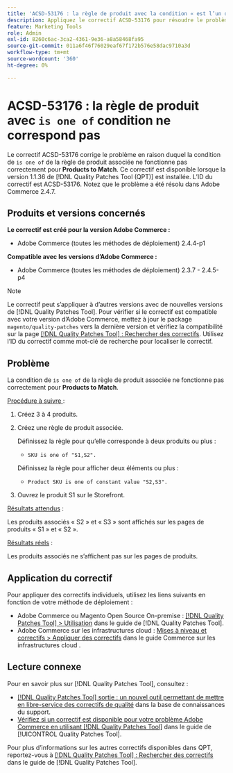 ```yaml
---
title: 'ACSD-53176 : la règle de produit avec la condition « est l’un des » ne correspond pas.'
description: Appliquez le correctif ACSD-53176 pour résoudre le problème d’Adobe Commerce en raison duquel la règle de produit associée « est l’une des » ne fonctionne pas correctement pour « Produits à faire correspondre ».
feature: Marketing Tools
role: Admin
exl-id: 8260c6ac-3ca2-4361-9e36-a8a58468fa95
source-git-commit: 011a6f46f76029eaf67f172b576e58dac9710a3d
workflow-type: tm+mt
source-wordcount: '360'
ht-degree: 0%

---
```


# ACSD-53176 : la règle de produit avec `is one of` condition ne correspond pas

Le correctif ACSD-53176 corrige le problème en raison duquel la condition de `is one of` de la règle de produit associée ne fonctionne pas correctement pour **Products to Match**. Ce correctif est disponible lorsque la version 1.1.36 de [!DNL Quality Patches Tool (QPT)] est installée. L’ID du correctif est ACSD-53176. Notez que le problème a été résolu dans Adobe Commerce 2.4.7.

## Produits et versions concernés

**Le correctif est créé pour la version Adobe Commerce :**

* Adobe Commerce (toutes les méthodes de déploiement) 2.4.4-p1

**Compatible avec les versions d’Adobe Commerce :**

* Adobe Commerce (toutes les méthodes de déploiement) 2.3.7 - 2.4.5-p4

>[!NOTE]
>
>Le correctif peut s’appliquer à d’autres versions avec de nouvelles versions de [!DNL Quality Patches Tool]. Pour vérifier si le correctif est compatible avec votre version d’Adobe Commerce, mettez à jour le package `magento/quality-patches` vers la dernière version et vérifiez la compatibilité sur la page [[!DNL Quality Patches Tool] : Rechercher des correctifs](https://experienceleague.adobe.com/tools/commerce-quality-patches/index.html). Utilisez l’ID du correctif comme mot-clé de recherche pour localiser le correctif.

## Problème

La condition de `is one of` de la règle de produit associée ne fonctionne pas correctement pour **Products to Match**.

<u>Procédure à suivre </u> :

1. Créez 3 à 4 produits.
1. Créez une règle de produit associée.

   Définissez la règle pour qu’elle corresponde à deux produits ou plus :
   * `SKU is one of "S1,S2".`

   Définissez la règle pour afficher deux éléments ou plus :
   * `Product SKU is one of constant value "S2,S3".`

1. Ouvrez le produit S1 sur le Storefront.

<u>Résultats attendus</u> :

Les produits associés « S2 » et « S3 » sont affichés sur les pages de produits « S1 » et « S2 ».

<u>Résultats réels</u> :

Les produits associés ne s’affichent pas sur les pages de produits.

## Application du correctif

Pour appliquer des correctifs individuels, utilisez les liens suivants en fonction de votre méthode de déploiement :

* Adobe Commerce ou Magento Open Source On-premise : [[!DNL Quality Patches Tool] > Utilisation](/help/tools/quality-patches-tool/usage.md) dans le guide de [!DNL Quality Patches Tool].
* Adobe Commerce sur les infrastructures cloud : [Mises à niveau et correctifs > Appliquer des correctifs](https://experienceleague.adobe.com/docs/commerce-cloud-service/user-guide/develop/upgrade/apply-patches.html) dans le guide Commerce sur les infrastructures cloud .

## Lecture connexe

Pour en savoir plus sur [!DNL Quality Patches Tool], consultez :

* [[!DNL Quality Patches Tool] sortie : un nouvel outil permettant de mettre en libre-service des correctifs de qualité](https://experienceleague.adobe.com/en/docs/commerce-operations/tools/quality-patches-tool/quality-patches-tool-to-self-serve-quality-patches) dans la base de connaissances du support.
* [Vérifiez si un correctif est disponible pour votre problème Adobe Commerce en utilisant [!DNL Quality Patches Tool]](/help/tools/quality-patches-tool/patches-available-in-qpt/check-patch-for-magento-issue-with-magento-quality-patches.md) dans le guide de [!UICONTROL Quality Patches Tool].


Pour plus d’informations sur les autres correctifs disponibles dans QPT, reportez-vous à [[!DNL Quality Patches Tool] : Rechercher des correctifs](https://experienceleague.adobe.com/tools/commerce-quality-patches/index.html) dans le guide de [!DNL Quality Patches Tool].
